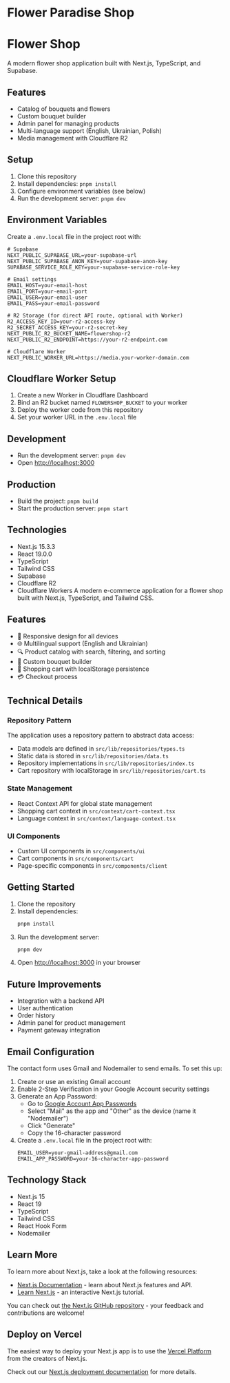 # Flower Paradise Shop
# Flower Shop

A modern flower shop application built with Next.js, TypeScript, and Supabase.

## Features

- Catalog of bouquets and flowers
- Custom bouquet builder
- Admin panel for managing products
- Multi-language support (English, Ukrainian, Polish)
- Media management with Cloudflare R2

## Setup

1. Clone this repository
2. Install dependencies: `pnpm install`
3. Configure environment variables (see below)
4. Run the development server: `pnpm dev`

## Environment Variables

Create a `.env.local` file in the project root with:

```
# Supabase
NEXT_PUBLIC_SUPABASE_URL=your-supabase-url
NEXT_PUBLIC_SUPABASE_ANON_KEY=your-supabase-anon-key
SUPABASE_SERVICE_ROLE_KEY=your-supabase-service-role-key

# Email settings
EMAIL_HOST=your-email-host
EMAIL_PORT=your-email-port
EMAIL_USER=your-email-user
EMAIL_PASS=your-email-password

# R2 Storage (for direct API route, optional with Worker)
R2_ACCESS_KEY_ID=your-r2-access-key
R2_SECRET_ACCESS_KEY=your-r2-secret-key
NEXT_PUBLIC_R2_BUCKET_NAME=flowershop-r2
NEXT_PUBLIC_R2_ENDPOINT=https://your-r2-endpoint.com

# Cloudflare Worker
NEXT_PUBLIC_WORKER_URL=https://media.your-worker-domain.com
```

## Cloudflare Worker Setup

1. Create a new Worker in Cloudflare Dashboard
2. Bind an R2 bucket named `FLOWERSHOP_BUCKET` to your worker
3. Deploy the worker code from this repository
4. Set your worker URL in the `.env.local` file

## Development

- Run the development server: `pnpm dev`
- Open [http://localhost:3000](http://localhost:3000)

## Production

- Build the project: `pnpm build`
- Start the production server: `pnpm start`

## Technologies

- Next.js 15.3.3
- React 19.0.0
- TypeScript
- Tailwind CSS
- Supabase
- Cloudflare R2
- Cloudflare Workers
A modern e-commerce application for a flower shop built with Next.js, TypeScript, and Tailwind CSS.

## Features

- 📱 Responsive design for all devices
- 🌐 Multilingual support (English and Ukrainian)
- 🔍 Product catalog with search, filtering, and sorting
- 🌸 Custom bouquet builder
- 🛒 Shopping cart with localStorage persistence
- 💳 Checkout process

## Technical Details

### Repository Pattern

The application uses a repository pattern to abstract data access:

- Data models are defined in `src/lib/repositories/types.ts`
- Static data is stored in `src/lib/repositories/data.ts`
- Repository implementations in `src/lib/repositories/index.ts`
- Cart repository with localStorage in `src/lib/repositories/cart.ts`

### State Management

- React Context API for global state management
- Shopping cart context in `src/context/cart-context.tsx`
- Language context in `src/context/language-context.tsx`

### UI Components

- Custom UI components in `src/components/ui`
- Cart components in `src/components/cart`
- Page-specific components in `src/components/client`

## Getting Started

1. Clone the repository
2. Install dependencies:
   ```bash
   pnpm install
   ```
3. Run the development server:
   ```bash
   pnpm dev
   ```
4. Open [http://localhost:3000](http://localhost:3000) in your browser

## Future Improvements

- Integration with a backend API
- User authentication
- Order history
- Admin panel for product management
- Payment gateway integration

## Email Configuration

The contact form uses Gmail and Nodemailer to send emails. To set this up:

1. Create or use an existing Gmail account
2. Enable 2-Step Verification in your Google Account security settings
3. Generate an App Password:
   - Go to [Google Account App Passwords](https://myaccount.google.com/apppasswords)
   - Select "Mail" as the app and "Other" as the device (name it "Nodemailer")
   - Click "Generate"
   - Copy the 16-character password
4. Create a `.env.local` file in the project root with:
   ```
   EMAIL_USER=your-gmail-address@gmail.com
   EMAIL_APP_PASSWORD=your-16-character-app-password
   ```

## Technology Stack

- Next.js 15
- React 19
- TypeScript
- Tailwind CSS
- React Hook Form
- Nodemailer

## Learn More

To learn more about Next.js, take a look at the following resources:

- [Next.js Documentation](https://nextjs.org/docs) - learn about Next.js features and API.
- [Learn Next.js](https://nextjs.org/learn) - an interactive Next.js tutorial.

You can check out [the Next.js GitHub repository](https://github.com/vercel/next.js) - your feedback and contributions are welcome!

## Deploy on Vercel

The easiest way to deploy your Next.js app is to use the [Vercel Platform](https://vercel.com/new?utm_medium=default-template&filter=next.js&utm_source=create-next-app&utm_campaign=create-next-app-readme) from the creators of Next.js.

Check out our [Next.js deployment documentation](https://nextjs.org/docs/app/building-your-application/deploying) for more details.
